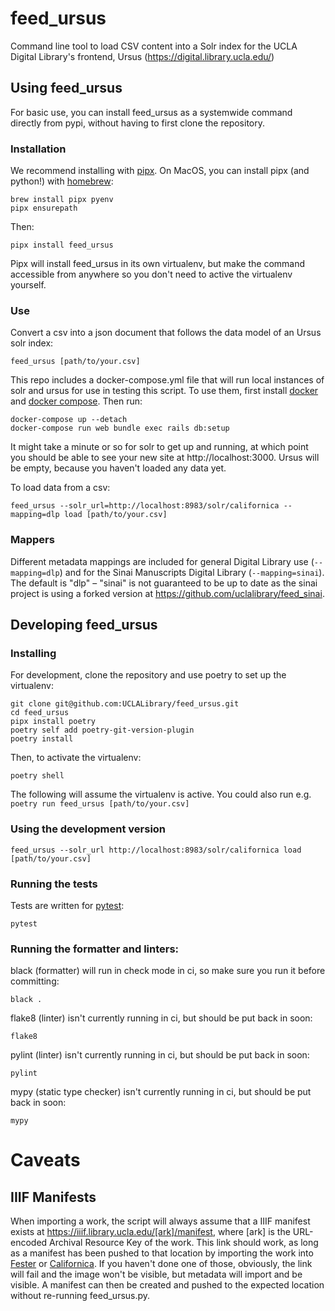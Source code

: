 # feed_ursus
Command line tool to load CSV content into a Solr index for the UCLA Digital Library's frontend, Ursus (https://digital.library.ucla.edu/)

## Using feed_ursus

For basic use, you can install feed_ursus as a systemwide command directly from pypi, without having to first clone the repository.

### Installation

We recommend installing with [pipx](https://pipx.pypa.io/). On MacOS, you can install pipx (and python!) with [homebrew](https://brew.sh):

```
brew install pipx pyenv
pipx ensurepath
```

Then:

```
pipx install feed_ursus
```

Pipx will install feed_ursus in its own virtualenv, but make the command accessible from anywhere so you don't need to active the virtualenv yourself.

### Use

Convert a csv into a json document that follows the data model of an Ursus solr index:

```
feed_ursus [path/to/your.csv]
```

This repo includes a docker-compose.yml file that will run local instances of solr and ursus for use in testing this script. To use them, first install [docker](https://docs.docker.com/install/) and [docker compose](https://docs.docker.com/compose/install/). Then run:

```
docker-compose up --detach
docker-compose run web bundle exec rails db:setup
```

It might take a minute or so for solr to get up and running, at which point you should be able to see your new site at http://localhost:3000. Ursus will be empty, because you haven't loaded any data yet.

To load data from a csv:

```
feed_ursus --solr_url=http://localhost:8983/solr/californica --mapping=dlp load [path/to/your.csv] 
```

### Mappers

Different metadata mappings are included for general Digital Library use (`--mapping=dlp`) and for the Sinai Manuscripts Digital Library (`--mapping=sinai`). The default is "dlp" – "sinai" is not guaranteed to be up to date as the sinai project is using a forked version at https://github.com/uclalibrary/feed_sinai.

## Developing feed_ursus

### Installing

For development, clone the repository and use poetry to set up the virtualenv:

```
git clone git@github.com:UCLALibrary/feed_ursus.git
cd feed_ursus
pipx install poetry
poetry self add poetry-git-version-plugin
poetry install
```

Then, to activate the virtualenv:

```
poetry shell
```

The following will assume the virtualenv is active. You could also run e.g. `poetry run feed_ursus [path/to/your.csv]`

### Using the development version

```
feed_ursus --solr_url http://localhost:8983/solr/californica load [path/to/your.csv]
```

### Running the tests

Tests are written for [pytest](https://docs.pytest.org/en/latest/):

```
pytest
```

### Running the formatter and linters:

black (formatter) will run in check mode in ci, so make sure you run it before committing:
```
black .
```

flake8 (linter) isn't currently running in ci, but should be put back in soon:
```
flake8
```

pylint (linter) isn't currently running in ci, but should be put back in soon:
```
pylint
```

mypy (static type checker) isn't currently running in ci, but should be put back in soon:
```
mypy
```

# Caveats

## IIIF Manifests

When importing a work, the script will always assume that a IIIF manifest exists at https://iiif.library.ucla.edu/[ark]/manifest, where [ark] is the URL-encoded Archival Resource Key of the work. This link should work, as long as a manifest has been pushed to that location by importing the work into [Fester](https://github.com/UCLALibrary/fester) or [Californica](https://github.com/UCLALibrary/californica). If you haven't done one of those, obviously, the link will fail and the image won't be visible, but metadata will import and be visible. A manifest can then be created and pushed to the expected location without re-running feed_ursus.py.
